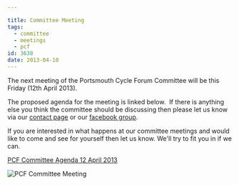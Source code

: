 ```yaml
---

title: Committee Meeting
tags:
  - committee
  - meetings
  - pcf
id: 3638
date: 2013-04-10
---
```


The next meeting of the Portsmouth Cycle Forum Committee will be this Friday (12th April 2013).

The proposed agenda for the meeting is linked below.  If there is anything else you think the committee should be discussing then please let us know via our [contact page](/contact/) or our [facebook group](https://www.facebook.com/groups/37059583760/).

If you are interested in what happens at our committee meetings and would like to come and see for yourself then let us know. We'll try to fit you in if we can.

[PCF Committee Agenda 12 April 2013](http://www.pompeybug.co.uk/wp-content/uploads/2013/04/PCF-Committee-Agenda-2013-04-12.pdf)

![PCF Committee Meeting](/assets/Universite-Paris.jpg)
